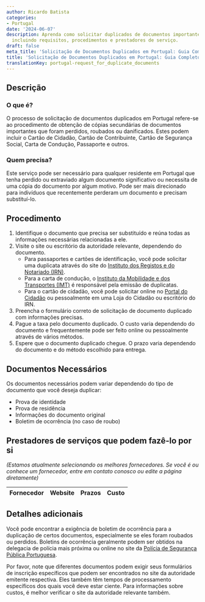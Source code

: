 ```yaml
---
author: Ricardo Batista
categories:
- Portugal
date: '2024-06-07'
description: Aprenda como solicitar duplicados de documentos importantes em Portugal,
  incluindo requisitos, procedimentos e prestadores de serviço.
draft: false
meta_title: 'Solicitação de Documentos Duplicados em Portugal: Guia Completo'
title: 'Solicitação de Documentos Duplicados em Portugal: Guia Completo'
translationKey: portugal-request_for_duplicate_documents
---
```



## Descrição
### O que é?
O processo de solicitação de documentos duplicados em Portugal refere-se ao procedimento de obtenção de cópias secundárias de documentos importantes que foram perdidos, roubados ou danificados. Estes podem incluir o Cartão de Cidadão, Cartão de Contribuinte, Cartão de Segurança Social, Carta de Condução, Passaporte e outros.

### Quem precisa?
Este serviço pode ser necessário para qualquer residente em Portugal que tenha perdido ou extraviado algum documento significativo ou necessita de uma cópia do documento por algum motivo. Pode ser mais direcionado para indivíduos que recentemente perderam um documento e precisam substituí-lo.

## Procedimento

1. Identifique o documento que precisa ser substituído e reúna todas as informações necessárias relacionadas a ele.
2. Visite o site ou escritório da autoridade relevante, dependendo do documento.
     - Para passaportes e cartões de identificação, você pode solicitar uma duplicata através do site do [Instituto dos Registos e do Notariado (IRN)](https://www.irn.justica.gov.pt/IRN/sections/irn/).
     - Para a carta de condução, o [Instituto da Mobilidade e dos Transportes (IMT)](https://www.imtonline.pt/) é responsável pela emissão de duplicatas.
     - Para o cartão de cidadão, você pode solicitar online no [Portal do Cidadão](https://www.portaldocidadao.pt/) ou pessoalmente em uma Loja do Cidadão ou escritório do IRN.
3. Preencha o formulário correto de solicitação de documento duplicado com informações precisas.
4. Pague a taxa pelo documento duplicado. O custo varia dependendo do documento e frequentemente pode ser feito online ou pessoalmente através de vários métodos.
5. Espere que o documento duplicado chegue. O prazo varia dependendo do documento e do método escolhido para entrega.

## Documentos Necessários
Os documentos necessários podem variar dependendo do tipo de documento que você deseja duplicar:

- Prova de identidade
- Prova de residência
- Informações do documento original
- Boletim de ocorrência (no caso de roubo)

## Prestadores de serviços que podem fazê-lo por si
_(Estamos atualmente selecionando os melhores fornecedores. Se você é ou conhece um fornecedor, entre em contato conosco ou edite a página diretamente)_

| Fornecedor      |     Website     |     Prazos       |       Custo      |
| --------------- | --------------- |  :-------------: | :-------------: |

## Detalhes adicionais
Você pode encontrar a exigência de boletim de ocorrência para a duplicação de certos documentos, especialmente se eles foram roubados ou perdidos. Boletins de ocorrência geralmente podem ser obtidos na delegacia de polícia mais próxima ou online no site da [Polícia de Segurança Pública Portuguesa](https://www.psp.pt/).

Por favor, note que diferentes documentos podem exigir seus formulários de inscrição específicos que podem ser encontrados no site da autoridade emitente respectiva. Eles também têm tempos de processamento específicos dos quais você deve estar ciente. Para informações sobre custos, é melhor verificar o site da autoridade relevante também.